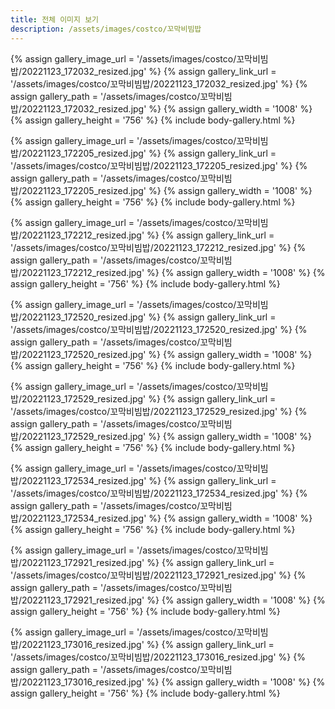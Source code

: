 ```yaml
---
title: 전체 이미지 보기
description: /assets/images/costco/꼬막비빔밥
---
```




{% assign gallery_image_url = '/assets/images/costco/꼬막비빔밥/20221123_172032_resized.jpg' %}
{% assign gallery_link_url = '/assets/images/costco/꼬막비빔밥/20221123_172032_resized.jpg' %}
{% assign gallery_path = '/assets/images/costco/꼬막비빔밥/20221123_172032_resized.jpg' %}
{% assign gallery_width = '1008'  %}
{% assign gallery_height = '756'  %}
{% include body-gallery.html %}

{% assign gallery_image_url = '/assets/images/costco/꼬막비빔밥/20221123_172205_resized.jpg' %}
{% assign gallery_link_url = '/assets/images/costco/꼬막비빔밥/20221123_172205_resized.jpg' %}
{% assign gallery_path = '/assets/images/costco/꼬막비빔밥/20221123_172205_resized.jpg' %}
{% assign gallery_width = '1008'  %}
{% assign gallery_height = '756'  %}
{% include body-gallery.html %}

{% assign gallery_image_url = '/assets/images/costco/꼬막비빔밥/20221123_172212_resized.jpg' %}
{% assign gallery_link_url = '/assets/images/costco/꼬막비빔밥/20221123_172212_resized.jpg' %}
{% assign gallery_path = '/assets/images/costco/꼬막비빔밥/20221123_172212_resized.jpg' %}
{% assign gallery_width = '1008'  %}
{% assign gallery_height = '756'  %}
{% include body-gallery.html %}

{% assign gallery_image_url = '/assets/images/costco/꼬막비빔밥/20221123_172520_resized.jpg' %}
{% assign gallery_link_url = '/assets/images/costco/꼬막비빔밥/20221123_172520_resized.jpg' %}
{% assign gallery_path = '/assets/images/costco/꼬막비빔밥/20221123_172520_resized.jpg' %}
{% assign gallery_width = '1008'  %}
{% assign gallery_height = '756'  %}
{% include body-gallery.html %}

{% assign gallery_image_url = '/assets/images/costco/꼬막비빔밥/20221123_172529_resized.jpg' %}
{% assign gallery_link_url = '/assets/images/costco/꼬막비빔밥/20221123_172529_resized.jpg' %}
{% assign gallery_path = '/assets/images/costco/꼬막비빔밥/20221123_172529_resized.jpg' %}
{% assign gallery_width = '1008'  %}
{% assign gallery_height = '756'  %}
{% include body-gallery.html %}

{% assign gallery_image_url = '/assets/images/costco/꼬막비빔밥/20221123_172534_resized.jpg' %}
{% assign gallery_link_url = '/assets/images/costco/꼬막비빔밥/20221123_172534_resized.jpg' %}
{% assign gallery_path = '/assets/images/costco/꼬막비빔밥/20221123_172534_resized.jpg' %}
{% assign gallery_width = '1008'  %}
{% assign gallery_height = '756'  %}
{% include body-gallery.html %}

{% assign gallery_image_url = '/assets/images/costco/꼬막비빔밥/20221123_172921_resized.jpg' %}
{% assign gallery_link_url = '/assets/images/costco/꼬막비빔밥/20221123_172921_resized.jpg' %}
{% assign gallery_path = '/assets/images/costco/꼬막비빔밥/20221123_172921_resized.jpg' %}
{% assign gallery_width = '1008'  %}
{% assign gallery_height = '756'  %}
{% include body-gallery.html %}

{% assign gallery_image_url = '/assets/images/costco/꼬막비빔밥/20221123_173016_resized.jpg' %}
{% assign gallery_link_url = '/assets/images/costco/꼬막비빔밥/20221123_173016_resized.jpg' %}
{% assign gallery_path = '/assets/images/costco/꼬막비빔밥/20221123_173016_resized.jpg' %}
{% assign gallery_width = '1008'  %}
{% assign gallery_height = '756'  %}
{% include body-gallery.html %}
